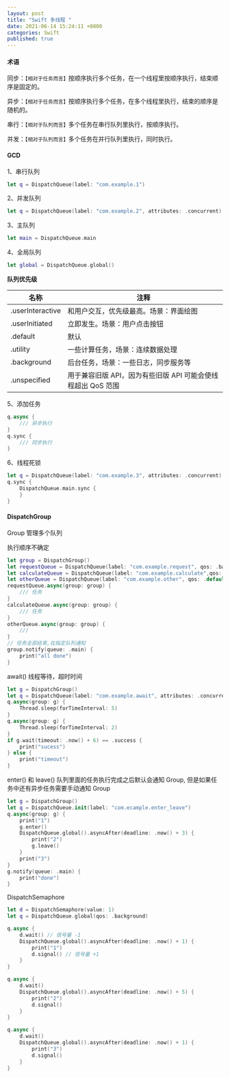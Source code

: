 ```yaml
---
layout: post
title: "Swift 多线程 "
date: 2021-06-14 15:24:11 +0800
categories: Swift
published: true
---
```


<link rel="stylesheet" href="/assets/css/style.css">

#### 术语

同步：`【相对于任务而言】`按顺序执行多个任务，在一个线程里按顺序执行，结束顺序是固定的。

异步：`【相对于任务而言】`按顺序执行多个任务，在多个线程里执行，结束的顺序是随机的。

串行：`【相对于队列而言】`多个任务在串行队列里执行，按顺序执行。

并发：`【相对于队列而言】`多个任务在并行队列里执行，同时执行。

#### GCD

1、串行队列

```swift
let q = DispatchQueue(label: "com.example.1")
```

2、并发队列

```swift
let q = DispatchQueue(label: "com.example.2", attributes: .concurrent)
```

3、主队列

```swift
let main = DispatchQueue.main
```

4、全局队列

```swift
let global = DispatchQueue.global()
```

**队列优先级**

| 名称             | 注释                                                         |
| ---------------- | ------------------------------------------------------------ |
| .userInteractive | 和用户交互，优先级最高。场景：界面绘图                       |
| .userInitiated   | 立即发生。场景：用户点击按钮                                 |
| .default         | 默认                                                         |
| .utility         | 一些计算任务，场景：连续数据处理                             |
| .background      | 后台任务，场景：一些日志，同步服务等                         |
| .unspecified     | 用于兼容旧版 API，因为有些旧版 API 可能会使线程超出 QoS 范围 |

5、添加任务

```swift
q.async {
    /// 异步执行
}
q.sync {
    /// 同步执行
}
```

6、线程死锁

```swift
let q = DispatchQueue(label: "com.example.3", attributes: .concurrent)
q.sync {
    DispatchQueue.main.sync {
    }
}
```

#### DispatchGroup

Group 管理多个队列

执行顺序不确定

```swift
let group = DispatchGroup()
let requestQueue = DispatchQueue(label: "com.example.request", qos: .background)
let calculateQueue = DispatchQueue(label: "com.example.calculate",qos: .utility)
let otherQueue = DispatchQueue(label: "com.example.other", qos: .default)
requestQueue.async(group: group) {
    /// 任务
}
calculateQueue.async(group: group) {
    /// 任务
}
otherQueue.async(group: group) {
    ///
}
// 任务全部结束,在指定队列通知
group.notify(queue: .main) {
    print("all done")
}
```

await() 线程等待，超时时间

```swift
let g = DispatchGroup()
let q = DispatchQueue(label: "com.example.await", attributes: .concurrent)
q.async(group: g) {
    Thread.sleep(forTimeInterval: 5)
}
q.async(group: g) {
    Thread.sleep(forTimeInterval: 2)
}
if g.wait(timeout: .now() + 6) == .success {
    print("sucess")
} else {
    print("timeout")
}
```

enter() 和 leave()
队列里面的任务执行完成之后默认会通知 Group, 但是如果任务中还有异步任务需要手动通知 Group

```swift
let g = DispatchGroup()
let q = DispatchQueue.init(label: "com.ecample.enter_leave")
q.async(group: g) {
    print("1")
    g.enter()
    DispatchQueue.global().asyncAfter(deadline: .now() + 3) {
        print("2")
        g.leave()
    }
    print("3")
}
g.notify(queue: .main) {
    print("done")
}
```

DispatchSemaphore

```swift
let d = DispatchSemaphore(value: 1)
let q = DispatchQueue.global(qos: .background)

q.async {
    d.wait() // 信号量 -1
    DispatchQueue.global().asyncAfter(deadline: .now() + 1) {
        print("1")
        d.signal() // 信号量 +1
    }
}

q.async {
    d.wait()
    DispatchQueue.global().asyncAfter(deadline: .now() + 5) {
        print("2")
        d.signal()
    }
}

q.async {
    d.wait()
    DispatchQueue.global().asyncAfter(deadline: .now() + 1) {
        print("3")
        d.signal()
    }
}
```

<script src="https://utteranc.es/client.js"
        repo="kfxiaoxia/kfxiaoxia.github.io"
        issue-term="pathname"
        label="kfxiaoxia.com"
        theme="github-light"
        crossorigin="anonymous"
        async>
</script>
